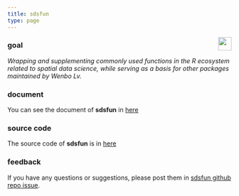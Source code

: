 ```yaml
---
title: sdsfun
type: page
---
```


<img src="https://spatlyu.github.io/projects/projects-picture/sdsfun.png" align="right" height="30"/>

### goal

*Wrapping and supplementing commonly used functions in the R ecosystem related to spatial data science, while serving as a basis for other packages maintained by Wenbo Lv.*

### document

You can see the document of **sdsfun** in [here](https://stscl.github.io/sdsfun/)

### source code

The source code of **sdsfun** is in [here](https://github.com/stscl/sdsfun/)

### feedback

If you have any questions or suggestions, please post them in [sdsfun github repo issue](https://github.com/stscl/sdsfun/issues).
